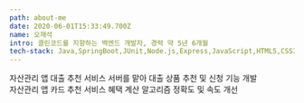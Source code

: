 ```yaml
---
path: about-me
date: 2020-06-01T15:33:49.700Z
name: 오재석
intro: 클린코드를 지향하는 백엔드 개발자, 경력 약 5년 6개월
tech-stack: Java,SpringBoot,JUnit,Node.js,Express,JavaScript,HTML5,CSS3,React,GraphQL,MySQL,MongoDB,Redis,Git,Jenkins
---
```


자산관리 앱 대출 추천 서비스 서버를 맡아 대출 상품 추천 및 신청 기능 개발<br/>
자산관리 앱 카드 추천 서비스 혜택 계산 알고리즘 정확도 및 속도 개선
